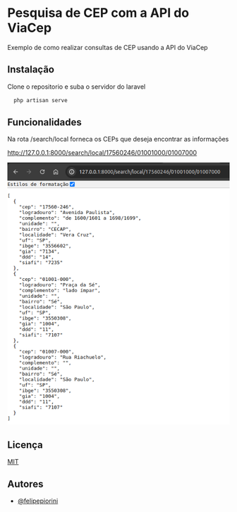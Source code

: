 
# Pesquisa de CEP com a API do ViaCep

Exemplo de como realizar consultas de CEP usando a API do ViaCep



## Instalação

Clone o repositorio e suba o servidor do laravel

```bash
  php artisan serve
```
    
## Funcionalidades

Na rota /search/local forneca os CEPs que deseja encontrar as informações

http://127.0.0.1:8000/search/local/17560246/01001000/01007000

<img src="/assets/exemplo.png">



## Licença

[MIT](https://choosealicense.com/licenses/mit/)


## Autores

- [@felipepiorini](https://www.github.com/felipepiorini)



